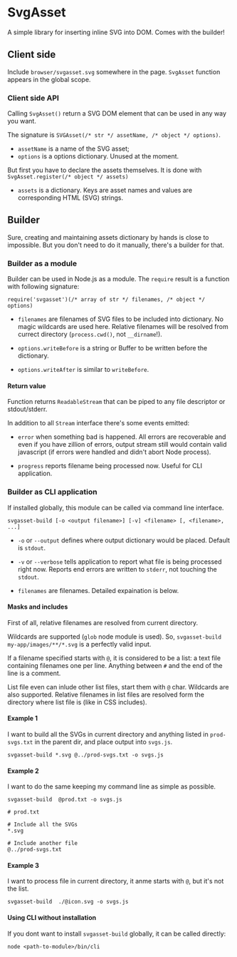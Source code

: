 # SvgAsset

A simple library for inserting inline SVG into DOM. Comes with the builder!

## Client side

Include `browser/svgasset.svg` somewhere in the page. `SvgAsset` function appears in the global scope.

### Client side API

Calling `SvgAsset()` return a SVG DOM element that can be used in any way you want.

The signature is `SVGAsset(/* str */ assetName, /* object */ options)`.

-	`assetName` is a name of the SVG asset;
-	`options` is a options dictionary. Unused at the moment.

But first you have to declare the assets themselves.
It is done with `SvgAsset.register(/* object */ assets)`

-	`assets` is a dictionary. Keys are asset names and values are corresponding HTML (SVG) strings.

## Builder

Sure, creating and maintaining assets dictionary by hands is close to impossible.
But you don't need to do it manually, there's a builder for that.

### Builder as a module

Builder can be used in Node.js as a module. The `require` result is a function with following signature:

`require('svgasset')(/* array of str */ filenames, /* object */ options)`

-	`filenames` are filenames of SVG files to be included into dictionary. No magic wildcards are used here.
	Relative filenames will be resolved from currect directory (`process.cwd()`, not `__dirname`!).

-	`options.writeBefore` is a string or Buffer to be written before the dictionary.

-   `options.writeAfter` is similar to `writeBefore`.

#### Return value

Function returns `ReadableStream` that can be piped to any file descriptor or stdout/stderr.

In addition to all `Stream` interface there's some events emitted:

-	`error` when something bad is happened. All errors are recoverable and even if you have zillion of errors,
	output stream still would contain valid javascript (if errors were handled and didn't abort Node process).

-	`progress` reports filename being processed now. Useful for CLI application.

### Builder as CLI application

If installed globally, this module can be called via command line interface.

`svgasset-build [-o <output filename>] [-v] <filename> [, <filename>, ...]`

-	`-o` or `--output` defines where output dictionary would be placed. Default is `stdout`.

-	`-v` or `--verbose` tells application to report what file is being processed right now.
	Reports end errors are written to `stderr`, not touching the `stdout`.

-	`filenames` are filenames. Detailed expaination is below.

#### Masks and includes

First of all, relative filenames are resolved from current directory.

Wildcards are supported (`glob` node module is used). So, `svgasset-build my-app/images/**/*.svg` is a perfectly valid input.

If a filename specified starts with `@`, it is considered to be a list: a text file containing filenames one per line.
Anything between `#` and the end of the line is a comment.

List file even can inlude other list files, start them with `@` char. Wildcards are also supported.
Relative filenames in list files are resolved form the directory where list file is (like in CSS includes).

#### Example 1

I want to build all the SVGs in current directory and anything listed in `prod-svgs.txt` in the parent dir, and place output into `svgs.js`.

```
svgasset-build *.svg @../prod-svgs.txt -o svgs.js
```

#### Example 2

I want to do the same keeping my command line as simple as possible.

```
svgasset-build  @prod.txt -o svgs.js
```

```
# prod.txt

# Include all the SVGs
*.svg

# Include another file
@../prod-svgs.txt
```

#### Example 3

I want to process file in current directory, it anme starts with `@`, but it's not the list.

```
svgasset-build  ./@icon.svg -o svgs.js
```

#### Using CLI without installation

If you dont want to install `svgasset-build` globally, it can be called directly:

```
node <path-to-module>/bin/cli
```
